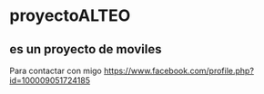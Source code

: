 # proyectoALTEO
## es un proyecto de moviles
Para contactar con migo <https://www.facebook.com/profile.php?id=100009051724185>
